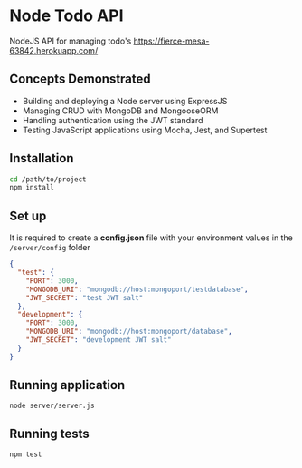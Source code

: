 Node Todo API
======
NodeJS API for managing todo's
https://fierce-mesa-63842.herokuapp.com/

## Concepts Demonstrated
- Building and deploying a Node server using ExpressJS
- Managing CRUD with MongoDB and MongooseORM
- Handling authentication using the JWT standard
- Testing JavaScript applications using Mocha, Jest, and Supertest

## Installation
```bash
cd /path/to/project
npm install
```

## Set up 
It is required to create a **config.json** file with your environment values in the `/server/config` folder
```json
{
  "test": {
    "PORT": 3000,
    "MONGODB_URI": "mongodb://host:mongoport/testdatabase",
    "JWT_SECRET": "test JWT salt"
  },
  "development": {
    "PORT": 3000,
    "MONGODB_URI": "mongodb://host:mongoport/database",
    "JWT_SECRET": "development JWT salt"
  }
}
```

## Running application 
```
node server/server.js
```

## Running tests 
```
npm test
```

